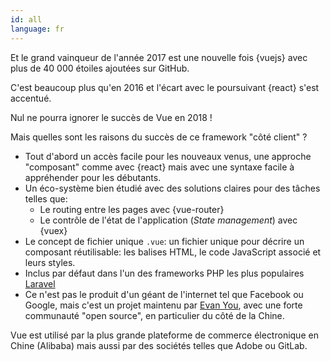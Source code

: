 ```yaml
---
id: all  
language: fr
---
```


Et le grand vainqueur de l'année 2017 est une nouvelle fois {vuejs} avec plus de 40 000 étoiles ajoutées sur GitHub.

C'est beaucoup plus qu'en 2016 et l'écart avec le poursuivant {react} s'est accentué.

Nul ne pourra ignorer le succès de Vue en 2018 !

Mais quelles sont les raisons du succès de ce framework "côté client" ?

* Tout d'abord un accès facile pour les nouveaux venus, une approche "composant" comme avec {react} mais avec une syntaxe facile à appréhender pour les débutants.
* Un éco-système bien étudié avec des solutions claires pour des tâches telles que:
  * Le routing entre les pages avec {vue-router}
  * Le contrôle de l'état de l'application (_State management_) avec {vuex}
* Le concept de fichier unique `.vue`: un fichier unique pour décrire un composant réutilisable: les balises HTML, le code JavaScript associé et leurs styles.
* Inclus par défaut dans l'un des frameworks PHP les plus populaires [Laravel](https://laravel.com/)
* Ce n'est pas le produit d'un géant de l'internet tel que Facebook ou Google, mais c'est un projet maintenu par [Evan You](https://github.com/yyx990803), avec une forte communauté "open source", en particulier du côté de la Chine.

Vue est utilisé par la plus grande plateforme de commerce électronique en Chine (Alibaba) mais aussi par des sociétés telles que Adobe ou GitLab.


